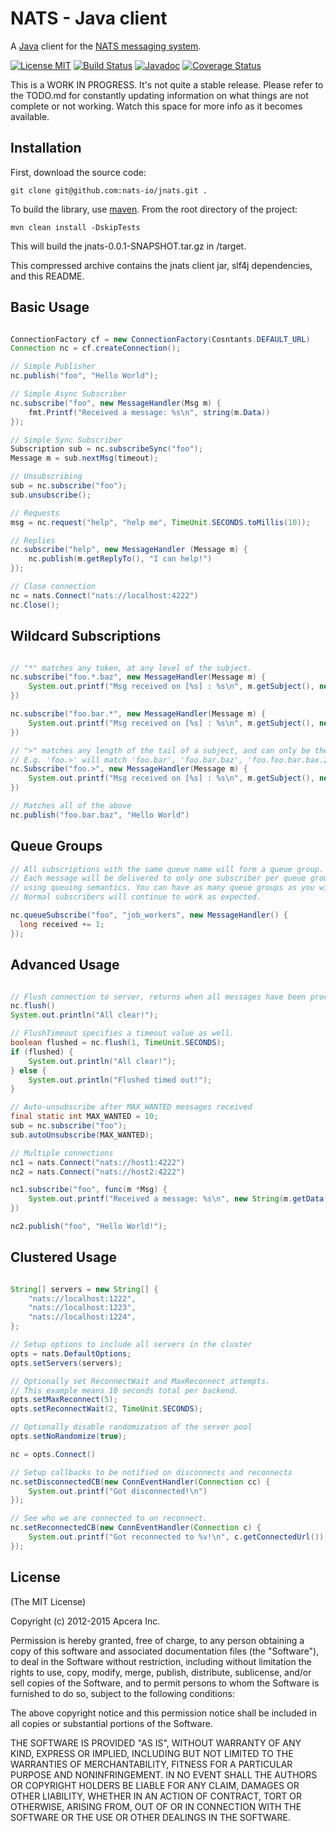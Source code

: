 # NATS - Java client
A [Java](http://www.java.com) client for the [NATS messaging system](https://nats.io).

[![License MIT](https://img.shields.io/npm/l/express.svg)](http://opensource.org/licenses/MIT)
[![Build Status](https://travis-ci.org/nats-io/jnats.svg?branch=master)](http://travis-ci.org/nats-io/jnats)
[![Javadoc](http://javadoc-badge.appspot.com/com.github.nats-io/jnats.svg?label=javadoc)](http://javadoc-badge.appspot.com/com.github.nats-io/jnats)
[![Coverage Status](https://coveralls.io/repos/nats-io/jnats/badge.svg?branch=master)](https://coveralls.io/r/nats-io/jnats?branch=master)

This is a WORK IN PROGRESS. It's not quite a stable release. 
Please refer to the TODO.md for constantly updating information on what things are not complete or not working.
Watch this space for more info as it becomes available.

## Installation

First, download the source code:
```
git clone git@github.com:nats-io/jnats.git .
```

To build the library, use [maven](https://maven.apache.org/). From the root directory of the project:

```
mvn clean install -DskipTests
```

This will build the jnats-0.0.1-SNAPSHOT.tar.gz in /target.

This compressed archive contains the jnats client jar, slf4j dependencies, and this README.

## Basic Usage

```java

ConnectionFactory cf = new ConnectionFactory(Cosntants.DEFAULT_URL)
Connection nc = cf.createConnection();

// Simple Publisher
nc.publish("foo", "Hello World");

// Simple Async Subscriber
nc.subscribe("foo", new MessageHandler(Msg m) {
    fmt.Printf("Received a message: %s\n", string(m.Data))
});

// Simple Sync Subscriber
Subscription sub = nc.subscribeSync("foo");
Message m = sub.nextMsg(timeout);

// Unsubscribing
sub = nc.subscribe("foo");
sub.unsubscribe();

// Requests
msg = nc.request("help", "help me", TimeUnit.SECONDS.toMillis(10));

// Replies
nc.subscribe("help", new MessageHandler (Message m) {
    nc.publish(m.getReplyTo(), "I can help!")
});

// Close connection
nc = nats.Connect("nats://localhost:4222")
nc.Close();
```

## Wildcard Subscriptions

```java

// "*" matches any token, at any level of the subject.
nc.subscribe("foo.*.baz", new MessageHandler(Message m) {
    System.out.printf("Msg received on [%s] : %s\n", m.getSubject(), new String(getData()));
})

nc.subscribe("foo.bar.*", new MessageHandler(Message m) {
    System.out.printf("Msg received on [%s] : %s\n", m.getSubject(), new String(getData()));
})

// ">" matches any length of the tail of a subject, and can only be the last token
// E.g. 'foo.>' will match 'foo.bar', 'foo.bar.baz', 'foo.foo.bar.bax.22'
nc.Subscribe("foo.>", new MessageHandler(Message m) {
    System.out.printf("Msg received on [%s] : %s\n", m.getSubject(), new String(getData()));
})

// Matches all of the above
nc.publish("foo.bar.baz", "Hello World")

```

## Queue Groups

```java
// All subscriptions with the same queue name will form a queue group.
// Each message will be delivered to only one subscriber per queue group,
// using queuing semantics. You can have as many queue groups as you wish.
// Normal subscribers will continue to work as expected.

nc.queueSubscribe("foo", "job_workers", new MessageHandler() {
  long received += 1;
});

```

## Advanced Usage

```java

// Flush connection to server, returns when all messages have been processed.
nc.flush()
System.out.println("All clear!");

// FlushTimeout specifies a timeout value as well.
boolean flushed = nc.flush(1, TimeUnit.SECONDS);
if (flushed) {
    System.out.println("All clear!");
} else {
    System.out.println("Flushed timed out!");
}

// Auto-unsubscribe after MAX_WANTED messages received
final static int MAX_WANTED = 10;
sub = nc.subscribe("foo");
sub.autoUnsubscribe(MAX_WANTED);

// Multiple connections
nc1 = nats.Connect("nats://host1:4222")
nc2 = nats.Connect("nats://host2:4222")

nc1.subscribe("foo", func(m *Msg) {
    System.out.printf("Received a message: %s\n", new String(m.getData()));
})

nc2.publish("foo", "Hello World!");

```

## Clustered Usage

```java

String[] servers = new String[] {
	"nats://localhost:1222",
	"nats://localhost:1223",
	"nats://localhost:1224",
};

// Setup options to include all servers in the cluster
opts = nats.DefaultOptions;
opts.setServers(servers);

// Optionally set ReconnectWait and MaxReconnect attempts.
// This example means 10 seconds total per backend.
opts.setMaxReconnect(5);
opts.setReconnectWait(2, TimeUnit.SECONDS);

// Optionally disable randomization of the server pool
opts.setNoRandomize(true);

nc = opts.Connect()

// Setup callbacks to be notified on disconnects and reconnects
nc.setDisconnectedCB(new ConnEventHandler(Connection cc) {
    System.out.printf("Got disconnected!\n")
});

// See who we are connected to on reconnect.
nc.setReconnectedCB(new ConnEventHandler(Connection c) {
    System.out.printf("Got reconnected to %v!\n", c.getConnectedUrl())
});

```


## License

(The MIT License)

Copyright (c) 2012-2015 Apcera Inc.

Permission is hereby granted, free of charge, to any person obtaining a copy
of this software and associated documentation files (the "Software"), to
deal in the Software without restriction, including without limitation the
rights to use, copy, modify, merge, publish, distribute, sublicense, and/or
sell copies of the Software, and to permit persons to whom the Software is
furnished to do so, subject to the following conditions:

The above copyright notice and this permission notice shall be included in
all copies or substantial portions of the Software.

THE SOFTWARE IS PROVIDED "AS IS", WITHOUT WARRANTY OF ANY KIND, EXPRESS OR
IMPLIED, INCLUDING BUT NOT LIMITED TO THE WARRANTIES OF MERCHANTABILITY,
FITNESS FOR A PARTICULAR PURPOSE AND NONINFRINGEMENT. IN NO EVENT SHALL THE
AUTHORS OR COPYRIGHT HOLDERS BE LIABLE FOR ANY CLAIM, DAMAGES OR OTHER
LIABILITY, WHETHER IN AN ACTION OF CONTRACT, TORT OR OTHERWISE, ARISING
FROM, OUT OF OR IN CONNECTION WITH THE SOFTWARE OR THE USE OR OTHER DEALINGS
IN THE SOFTWARE.

